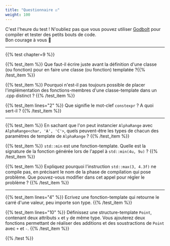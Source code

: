 ```yaml
---
title: "Questionnaire ☑"
weight: 100
---
```


C'est l'heure du test ! N'oubliez pas que vous pouvez utiliser [Godbolt](https://www.godbolt.org/z/ofohb4) pour compiler et tester des petits bouts de code.  
Bon courage à vous 🙂

---

{{% test chapter=9 %}}

{{% test_item %}}
Que faut-il écrire juste avant la définition d'une classe (ou fonction) pour en faire une classe (ou fonction) templatée ?{{% /test_item %}}

{{% test_item %}}
Pourquoi n'est-il pas toujours possible de placer l'implémentation des fonctions-membres d'une classe-template dans un .cpp distinct ?
{{% /test_item %}}

{{% test_item lines="2" %}}
Que signifie le mot-clef `constexpr` ? A quoi sert-il ?
{{% /test_item %}}

---

{{% test_item %}}
En sachant que l'on peut instancier `AlphaRange` avec `AlphaRange<char, 'A', 'C'>`, quels peuvent-être les types de chacun des paramètres de template de `AlphaRange` ?
{{% /test_item %}}

{{% test_item %}}
`std::min` est une fonction-template. Quelle est la signature de la fonction générée lors de l'appel à `std::min(4u, 9u)` ?
{{% /test_item %}}

{{% test_item %}}
Expliquez pourquoi l'instruction `std::max(3, 4.3f)` ne compile pas, en précisant le nom de la phase de compilation qui pose problème. Que pouvez-vous modifier dans cet appel pour régler le problème ?
{{% /test_item %}}

---

{{% test_item lines="4" %}}
Ecrivez une fonction-template qui retourne le carré d'une valeur, peu importe son type.
{{% /test_item %}}

{{% test_item lines="10" %}}
Définissez une structure-template `Point`, contenant deux attributs `x` et `y` de même type. Vous ajouterez deux fonctions permettant de réaliser des additions et des soustractions de `Point` avec `+` et `-`.
{{% /test_item %}}

{{% /test %}}
